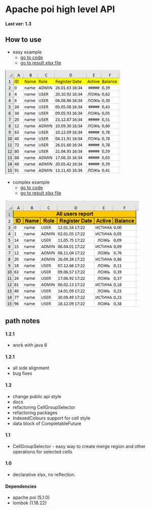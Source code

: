 # Apache poi high level API
#### Last ver: 1.3

## How to use
* easy example
  - [go to code](src/test/java/xlsx/Examples.java)
  - [go to result xlsx file](src/test/java/xlsxfiles/example_result_easy.xlsx)

![Img](github/img_xlsx_example_easy.png?raw=true "Output example easy")


* complex example 
  - [go to code](src/test/java/xlsx/Examples.java)
  - [go to result xlsx file](src/test/java/xlsxfiles/example_result_complex.xlsx)

![Img](github/img_xlsx_example_complex.png?raw=true "Output example hard")

## path notes
#### 1.2.1
* work with java 8
#### 1.2.1
* all side alignment
* bug fixes
#### 1.2
* change public api style
* docs
* refactoring CellGroupSelector
* refactoring packages
* IndexedColours support for cell style
* data block of CompletableFuture
#### 1.1
* CellGroupSelector - easy way to create merge region and other operations for selected cells
#### 1.0
* declarative xlsx, no reflection.


#### Dependencies
* apache poi (5.1.0)
* lombok (1.18.22)
